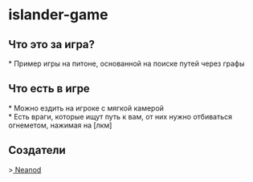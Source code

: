 # islander-game
<h2>Что это за игра?</h2>
* Пример игры на питоне, основанной на поиске путей через графы 
<h2>Что есть в игре</h2>
* Можно ездить на игроке с мягкой камерой<br>
* Есть враги, которые ищут путь к вам, от них нужно отбиваться огнеметом, нажимая на [лкм]<br>
<h2>Создатели</h2>
><a href = "https://github.com/azaz-azaz"> Neanod </a><br>
